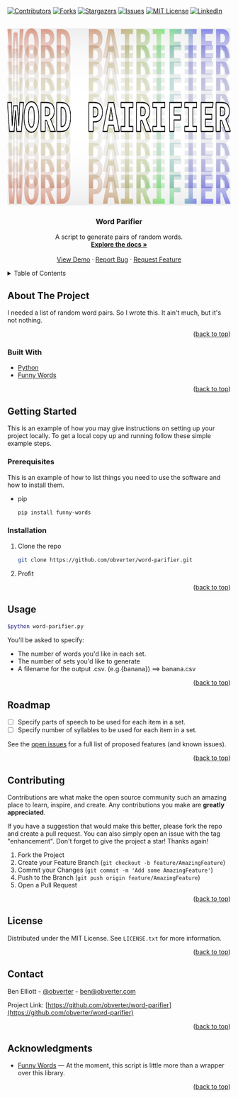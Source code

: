 <div id="top"></div>
<!--
*** Thanks for checking out the Best-README-Template. If you have a suggestion
*** that would make this better, please fork the repo and create a pull request
*** or simply open an issue with the tag "enhancement".
*** Don't forget to give the project a star!
*** Thanks again! Now go create something AMAZING! :D
-->



<!-- PROJECT SHIELDS -->
<!--
*** I'm using markdown "reference style" links for readability.
*** Reference links are enclosed in brackets [ ] instead of parentheses ( ).
*** See the bottom of this document for the declaration of the reference variables
*** for contributors-url, forks-url, etc. This is an optional, concise syntax you may use.
*** https://www.markdownguide.org/basic-syntax/#reference-style-links
-->
[![Contributors][contributors-shield]][contributors-url]
[![Forks][forks-shield]][forks-url]
[![Stargazers][stars-shield]][stars-url]
[![Issues][issues-shield]][issues-url]
[![MIT License][license-shield]][license-url]
[![LinkedIn][linkedin-shield]][linkedin-url]



<!-- PROJECT LOGO -->
<br />
<div align="center">
  <a href="https://github.com/obverter/word-parifier">
    <img src="images/logo.jpg" alt="Logo" width="1280" height="400">
  </a>

<h3 align="center">Word Parifier</h3>

  <p align="center">
    A script to generate pairs of random words.
    <br />
    <a href="https://github.com/obverter/word-parifier"><strong>Explore the docs »</strong></a>
    <br />
    <br />
    <a href="https://github.com/obverter/word-parifier">View Demo</a>
    ·
    <a href="https://github.com/obverter/word-parifier/issues">Report Bug</a>
    ·
    <a href="https://github.com/obverter/word-parifier/issues">Request Feature</a>
  </p>
</div>



<!-- TABLE OF CONTENTS -->
<details>
  <summary>Table of Contents</summary>
  <ol>
    <li>
      <a href="#about-the-project">About The Project</a>
      <ul>
        <li><a href="#built-with">Built With</a></li>
      </ul>
    </li>
    <li>
      <a href="#getting-started">Getting Started</a>
      <ul>
        <li><a href="#prerequisites">Prerequisites</a></li>
        <li><a href="#installation">Installation</a></li>
      </ul>
    </li>
    <li><a href="#usage">Usage</a></li>
    <li><a href="#roadmap">Roadmap</a></li>
    <li><a href="#contributing">Contributing</a></li>
    <li><a href="#license">License</a></li>
    <li><a href="#contact">Contact</a></li>
    <li><a href="#acknowledgments">Acknowledgments</a></li>
  </ol>
</details>



<!-- ABOUT THE PROJECT -->
## About The Project

I needed a list of random word pairs. So I wrote this. It ain't much, but it's not nothing.

<p align="right">(<a href="#top">back to top</a>)</p>



### Built With

* [Python](https://python.org/)
* [Funny Words](https://github.com/sethblack/funny-words)

<p align="right">(<a href="#top">back to top</a>)</p>



<!-- GETTING STARTED -->
## Getting Started

This is an example of how you may give instructions on setting up your project locally.
To get a local copy up and running follow these simple example steps.

### Prerequisites

This is an example of how to list things you need to use the software and how to install them.
* pip
  ```sh
  pip install funny-words
  ```

### Installation

1. Clone the repo
   ```sh
   git clone https://github.com/obverter/word-parifier.git
   ```
2. Profit

<p align="right">(<a href="#top">back to top</a>)</p>



<!-- USAGE EXAMPLES -->
## Usage

```sh
$python word-parifier.py
```
You'll be asked to specify:
- The number of words you'd like in each set.
- The number of sets you'd like to generate
- A filename for the output .csv. (e.g.{banana}) ==> banana.csv

<p align="right">(<a href="#top">back to top</a>)</p>



<!-- ROADMAP -->
## Roadmap

- [ ] Specify parts of speech to be used for each item in a set.
- [ ] Specify number of syllables to be used for each item in a set.

See the [open issues](https://github.com/obverter/word-parifier/issues) for a full list of proposed features (and known issues).

<p align="right">(<a href="#top">back to top</a>)</p>



<!-- CONTRIBUTING -->
## Contributing

Contributions are what make the open source community such an amazing place to learn, inspire, and create. Any contributions you make are **greatly appreciated**.

If you have a suggestion that would make this better, please fork the repo and create a pull request. You can also simply open an issue with the tag "enhancement".
Don't forget to give the project a star! Thanks again!

1. Fork the Project
2. Create your Feature Branch (`git checkout -b feature/AmazingFeature`)
3. Commit your Changes (`git commit -m 'Add some AmazingFeature'`)
4. Push to the Branch (`git push origin feature/AmazingFeature`)
5. Open a Pull Request

<p align="right">(<a href="#top">back to top</a>)</p>



<!-- LICENSE -->
## License

Distributed under the MIT License. See `LICENSE.txt` for more information.

<p align="right">(<a href="#top">back to top</a>)</p>



<!-- CONTACT -->
## Contact

Ben Elliott - [@obverter](https://twitter.com/obverter) - ben@obverter.com

Project Link: [https://github.com/obverter/word-parifier](https://github.com/obverter/word-parifier)

<p align="right">(<a href="#top">back to top</a>)</p>



<!-- ACKNOWLEDGMENTS -->
## Acknowledgments

* [Funny Words](https://github.com/sethblack/funny-words) — At the moment, this script is little more than a wrapper over this library.

<p align="right">(<a href="#top">back to top</a>)</p>



<!-- MARKDOWN LINKS & IMAGES -->
<!-- https://www.markdownguide.org/basic-syntax/#reference-style-links -->
[contributors-shield]: https://img.shields.io/github/contributorm/obverter/word-parifier.svg?style=for-the-badge
[contributors-url]: https://github.com/obverter/word-parifier/graphs/contributors
[forks-shield]: https://img.shields.io/github/forkm/obverter/word-parifier.svg?style=for-the-badge
[forks-url]: https://github.com/obverter/word-parifier/network/members
[stars-shield]: https://img.shields.io/github/starm/obverter/word-parifier.svg?style=for-the-badge
[stars-url]: https://github.com/obverter/word-parifier/stargazers
[issues-shield]: https://img.shields.io/github/issuem/obverter/word-parifier.svg?style=for-the-badge
[issues-url]: https://github.com/obverter/word-parifier/issues
[license-shield]: https://img.shields.io/github/licensm/obverter/word-parifier.svg?style=for-the-badge
[license-url]: https://github.com/obverter/word-parifier/blob/master/LICENSE.txt
[linkedin-shield]: https://img.shields.io/badge/-LinkedIn-black.svg?style=for-the-badge&logo=linkedin&colorB=555
[linkedin-url]: https://linkedin.com/in/linkedin_username
[product-screenshot]: images/screenshot.png